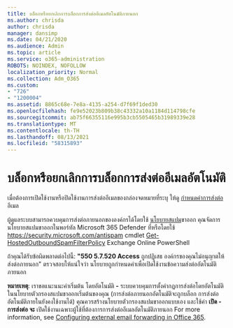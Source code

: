 ```yaml
---
title: บล็อกหรือยกเลิกการบล็อกการส่งต่ออีเมลอัตโนมัติภายนอก
ms.author: chrisda
author: chrisda
manager: dansimp
ms.date: 04/21/2020
ms.audience: Admin
ms.topic: article
ms.service: o365-administration
ROBOTS: NOINDEX, NOFOLLOW
localization_priority: Normal
ms.collection: Adm_O365
ms.custom:
- "726"
- "1200004"
ms.assetid: 8865c68e-7e8a-4135-a254-d7f69f1ded30
ms.openlocfilehash: fe9e52023b809b38c43332a10a1184d114798cfe
ms.sourcegitcommit: ab75f66355116e995b3cb5505465b31989339e28
ms.translationtype: MT
ms.contentlocale: th-TH
ms.lasthandoff: 08/13/2021
ms.locfileid: "58315893"
---
```

# <a name="block-or-unblock-eternal-automatic-email-forwarding"></a>บล็อกหรือยกเลิกการบล็อกการส่งต่ออีเมลอัตโนมัติ

เมื่อต้องการเปิดใช้งานหรือปิดใช้งานการส่งต่ออีเมลของกล่องจดหมายที่ระบุ ให้ดู [กําหนดค่าการส่งต่อ](https://docs.microsoft.com/microsoft-365/admin/email/configure-email-forwarding)อีเมล

ผู้ดูแลระบบสามารถควบคุมการส่งต่อภายนอกขององค์กรได้โดยใช้ [นโยบายสแปม](https://docs.microsoft.com/microsoft-365/security/office-365-security/configure-the-outbound-spam-policy)ขาออก คุณจัดการนโยบายสแปมขาออกในพอร์ทัล Microsoft 365 Defender ที่หรือโดยใช้ <https://security.microsoft.com/antispam> cmdlet [Get-HostedOutboundSpamFilterPolicy](https://docs.microsoft.com/powershell/module/exchange/get-hostedoutboundspamfilterpolicy) Exchange Online PowerShell

ถ้าคุณได้รับข้อผิดพลาดต่อไปนี้: **"550 5.7.520 Access** ถูกปฏิเสธ องค์กรของคุณไม่อนุญาตให้ส่งต่อภายนอก" ตรวจสอบให้แน่ใจว่า นโยบายถูกกําหนดค่าเพื่อเปิดใช้งานข้อความส่งต่ออัตโนมัติภายนอก

**หมายเหตุ**: เราขอแนะนนะค่าเริ่มต้น โดยอัตโนมัติ **-** ระบบควบคุมการตั้งค่ากฎการส่งต่อโดยอัตโนมัติในนโยบายตัวกรองสแปมขาออกเริ่มต้นของคุณ (การส่งต่อภายนอกอัตโนมัติจะถูกบล็อก การส่งต่ออัตโนมัติภายในยังคงใช้งานได้) คุณควรสร้างนโยบายตัวกรองสแปมขาออกแบบเอง และใช้ค่า **เปิด - การส่งต่อ จะ** เปิดใช้งานเฉพาะผู้ใช้ที่ต้องการการส่งต่ออีเมลอัตโนมัติภายนอก For more information, see [Configuring external email forwarding in Office 365](https://docs.microsoft.com/microsoft-365/security/office-365-security/external-email-forwarding).
